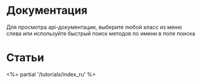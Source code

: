 # Документация

Для просмотра api-документации, выберите любой класс из меню слева или 
используйте быстрый поиск методов по имени в поле поиска

# Статьи

<%= partial '/tutorials/index_ru' %>